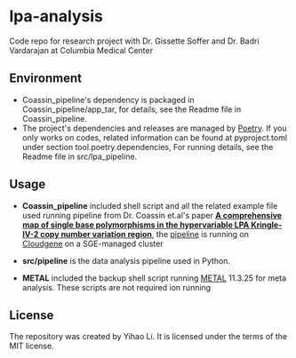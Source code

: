 # lpa-analysis

Code repo for research project with Dr. Gissette Soffer and Dr. Badri Vardarajan at Columbia Medical Center

## Environment

 - Coassin_pipeline's dependency is packaged in Coassin_pipeline/app_tar, for details, see the Readme file in Coassin_pipeline.
 - The project's dependencies and releases are managed by [Poetry](https://python-poetry.org/). If you only works on codes, related information can be found at pyproject.toml under section tool.poetry.dependencies, For running details, see the Readme file in src/lpa_pipeline.


## Usage

- **Coassin_pipeline** included shell script and all the related example file used running pipeline from Dr. Coassin et.al's paper [**A comprehensive map of single base polymorphisms in the hypervariable LPA Kringle-IV-2 copy number variation region**](https://www.ncbi.nlm.nih.gov/pmc/articles/PMC6314250/), the [pipeline](https://github.com/genepi/lpa-pipeline) is running on [Cloudgene](http://www.cloudgene.io/) on a SGE-managed cluster

- **src/pipeline** is the data analysis pipeline used in Python.

- **METAL** included the backup shell script running [METAL](https://github.com/statgen/METAL) 11.3.25 for meta analysis. These scripts are not required ion running

## License

The repository was created by Yihao Li. It is licensed under the terms of the MIT license.
